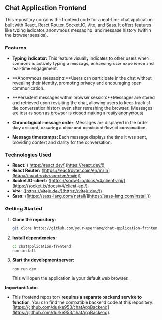 ## Chat Application Frontend

This repository contains the frontend code for a real-time chat application built with React, React Router, Socket.IO, Vite, and Sass. It offers features like typing indicator, anonymous messaging, and message history (within the browser session).

### Features

* **Typing indicator:** This feature visually indicates to other users when someone is actively typing a message, enhancing user experience and real-time engagement.
* **Anonymous messaging:**Users can participate in the chat without revealing their identity, promoting privacy and encouraging open communication.

* **Persistent messages within browser session:**Messages are stored and retrieved upon revisiting the chat, allowing users to keep track of the conversation history even after refreshing the browser. (Messages are lost as soon as browser is closed making it really anonymous)
* **Chronological message order:** Messages are displayed in the order they are sent, ensuring a clear and consistent flow of conversation.
* **Message timestamps:** Each message displays the time it was sent, providing context and clarity for the conversation.
  
### Technologies Used

* **React:** ([https://react.dev/](https://react.dev/))
* **React Router:** ([https://reactrouter.com/en/main](https://reactrouter.com/en/main))
* **Socket.IO-client:** ([https://socket.io/docs/v4/client-api/](https://socket.io/docs/v4/client-api/))
* **Vite:** ([https://vitejs.dev/](https://vitejs.dev/))
* **Sass:** ([https://sass-lang.com/install/](https://sass-lang.com/install/))

### Getting Started

1. **Clone the repository:**

   ```bash
   git clone https://github.com/your-username/chat-application-frontend.git
   ```

2. **Install dependencies:**

   ```bash
   cd chatapplication-frontend
   npm install
   ```

3. **Start the development server:**

   ```bash
   npm run dev
   ```

   This will open the application in your default web browser.

**Important Note:**

* This frontend repository **requires a separate backend service to function**. You can find the compatible backend code at this repository: [https://github.com/duske953/chatAppBackend](https://github.com/duske953/chatAppBackend).

